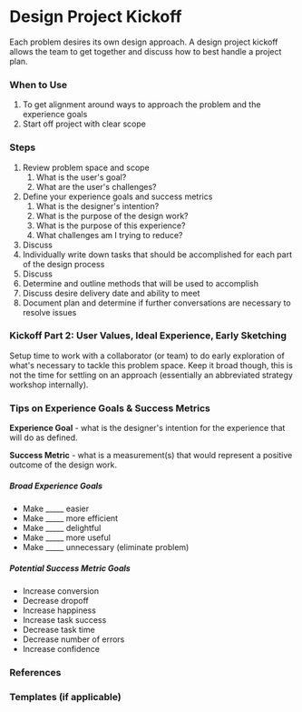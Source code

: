 # Design Project Kickoff

Each problem desires its own design approach. A design project kickoff allows the team to get together and discuss how to best handle a project plan.

### When to Use

1. To get alignment around ways to approach the problem and the experience goals
2. Start off project with clear scope

### Steps

1. Review problem space and scope
   1. What is the user's goal?
   2. What are the user's challenges?
2. Define your experience goals and success metrics
   1. What is the designer's intention?
   2. What is the purpose of the design work?
   3. What is the purpose of this experience?
   4. What challenges am I trying to reduce?
3. Discuss
4. Individually write down tasks that should be accomplished for each part of the design process
5. Discuss
6. Determine and outline methods that will be used to accomplish
7. Discuss desire delivery date and ability to meet
8. Document plan and determine if further conversations are necessary to resolve issues

### Kickoff Part 2: User Values, Ideal Experience, Early Sketching

Setup time to work with a collaborator \(or team\) to do early exploration of what's necessary to tackle this problem space. Keep it broad though, this is not the time for settling on an approach \(essentially an abbreviated strategy workshop internally\).

### Tips on Experience Goals & Success Metrics

**Experience Goal** - what is the designer's intention for the experience that will do as defined.

**Success Metric** - what is a measurement\(s\) that would represent a positive outcome of the design work.

##### Broad Experience Goals

* Make \_\_\_\_\_ easier
* Make \_\_\_\_\_ more efficient
* Make \_\_\_\_\_ delightful
* Make \_\_\_\_\_ more useful
* Make \_\_\_\_\_ unnecessary \(eliminate problem\)

##### Potential Success Metric Goals

* Increase conversion
* Decrease dropoff
* Increase happiness
* Increase task success
* Decrease task time
* Decrease number of errors
* Increase confidence

### References

### Templates \(if applicable\)



